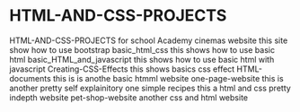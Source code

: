 # HTML-AND-CSS-PROJECTS
HTML-AND-CSS-PROJECTS for school
Academy cinemas website this site show how to use bootstrap
basic_html_css  this shows how to use basic html
basic_HTML_and_javascript this shows how to use basic html with javascript
Creating-CSS-Effects this shows basics css effect
HTML-documents this is is anothe basic htmml website
one-page-website this is another pretty self explainitory one
simple recipes this a html and css pretty indepth website
pet-shop-website another css and html website 

